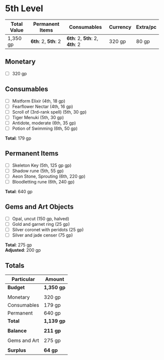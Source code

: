 # 5th Level

| Total Value | Permanent Items        | Consumables                        | Currency | Extra/pc |
| ----------- | ---------------------- | ---------------------------------- | -------- | -------- |
| 1,350 gp    | **6th**: 2, **5th**: 2 | **6th**: 2, **5th**: 2, **4th**: 2 | 320 gp   | 80 gp    |

## Monetary

- [ ] 320 gp

## Consumables

- [ ] Mistform Elixir (4th, 18 gp)
- [ ] Fearflower Nectar (4th, 16 gp)
- [ ] Scroll of (3rd-rank spell) (5th, 30 gp)
- [ ] Tiger Menuki (5th, 30 gp)
- [ ] Antidote, moderate (6th, 35 gp)
- [ ] Potion of Swimming (6th, 50 gp)

**Total**: 179 gp

## Permanent Items

- [ ] Skeleton Key (5th, 125 gp gp)
- [ ] Shadow rune (5th, 55 gp)
- [ ] Aeon Stone, Sprouting (6th, 220 gp)
- [ ] Bloodletting rune (6th, 240 gp)

**Total**: 640 gp

## Gems and Art Objects

- [ ] Opal, uncut (150 gp, halved) 
- [ ] Gold and garnet ring (25 gp)
- [ ] Silver coronet with peridots (25 gp)
- [ ] Silver and jade censer (75 gp)

**Total**: 275 gp  
**Adjusted**: 200 gp

## Totals

| Particular   | Amount       |
| ------------ | ------------ |
| **Budget**   | **1,350 gp** |
|              |              |
| Monetary     | 320 gp       |
| Consumables  | 179 gp       |
| Permanent    | 640 gp       |
| **Total**    | **1,139 gp** |
|              |              |
| **Balance**  | **211 gp**   |
|              |              |
| Gems and Art | 275 gp       |
|              |              |
| **Surplus**  | **64 gp**    |
